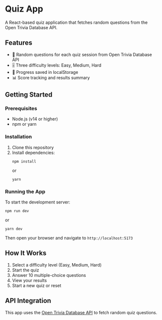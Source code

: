 # Quiz App

A React-based quiz application that fetches random questions from the Open Trivia Database API.

## Features

- 🔄 Random questions for each quiz session from Open Trivia Database API
- 🎚️ Three difficulty levels: Easy, Medium, Hard
- 💾 Progress saved in localStorage
- 📊 Score tracking and results summary

## Getting Started

### Prerequisites

- Node.js (v14 or higher)
- npm or yarn

### Installation

1. Clone this repository
2. Install dependencies:
   ```
   npm install
   ```
   or
   ```
   yarn
   ```

### Running the App

To start the development server:

```
npm run dev
```
or
```
yarn dev
```

Then open your browser and navigate to `http://localhost:5173`

## How It Works

1. Select a difficulty level (Easy, Medium, Hard)
2. Start the quiz
3. Answer 10 multiple-choice questions
4. View your results
5. Start a new quiz or reset

## API Integration

This app uses the [Open Trivia Database API](https://opentdb.com/api.php) to fetch random quiz questions. 